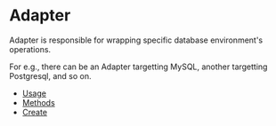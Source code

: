 # Adapter

Adapter is responsible for wrapping specific database environment's operations.

For e.g., there can be an Adapter targetting MySQL, another targetting Postgresql, and so on.

* [Usage](./Usage.md)
* [Methods](./Methods.md)
* [Create](./Create.md)

